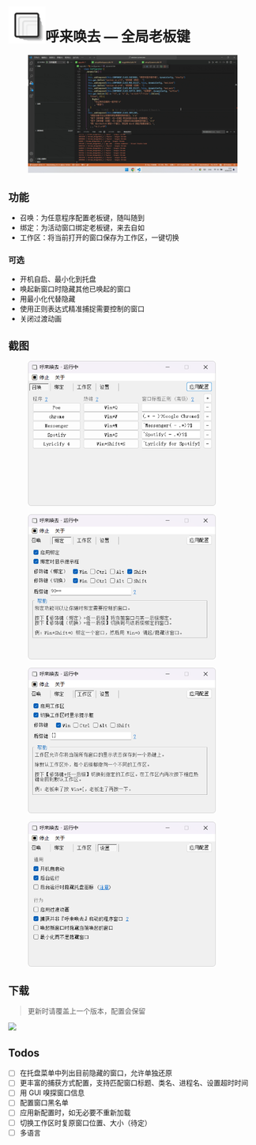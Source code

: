 <img align="left" width="75" height="75" src="misc/icon_480.png">

# 呼来唤去 — 全局老板键

<figure>
    <img src="misc/demo1.gif">
    <!-- <figcaption>演示</figcaption> -->
</figure>


## 功能

- 召唤：为任意程序配置老板键，随叫随到
- 绑定：为活动窗口绑定老板键，来去自如
- 工作区：将当前打开的窗口保存为工作区，一键切换

### 可选

- 开机自启、最小化到托盘
- 唤起新窗口时隐藏其他已唤起的窗口
- 用最小化代替隐藏
- 使用正则表达式精准捕捉需要控制的窗口
- 关闭过渡动画

## 截图
<div>
<figure>
    <img width="380" src="misc/screenshot1.png">
    <!-- <figcaption>召唤配置</figcaption> -->
</figure>
<figure>
    <img width="380" src="misc/screenshot2.png">
    <!-- <figcaption>绑定配置</figcaption> -->
</figure>
<figure>
    <img width="380" src="misc/screenshot3.png">
    <!-- <figcaption>工作区配置</figcaption> -->
</figure>
<figure>
    <img width="380" src="misc/screenshot4.png">
    <!-- <figcaption>设置</figcaption> -->
</figure>
</div>

## 下载

> 更新时请覆盖上一个版本，配置会保留

[![](https://img.shields.io/badge/download-latest-orange.svg)](https://github.com/john-walks-slow/window-summoner/releases/latest)

## Todos
- [ ] 在托盘菜单中列出目前隐藏的窗口，允许单独还原
- [ ] 更丰富的捕获方式配置，支持匹配窗口标题、类名、进程名、设置超时时间
- [ ] 用 GUI 嗅探窗口信息
- [ ] 配置窗口黑名单
- [ ] 应用新配置时，如无必要不重新加载
- [ ] 切换工作区时复原窗口位置、大小（待定）
- [ ] 多语言

